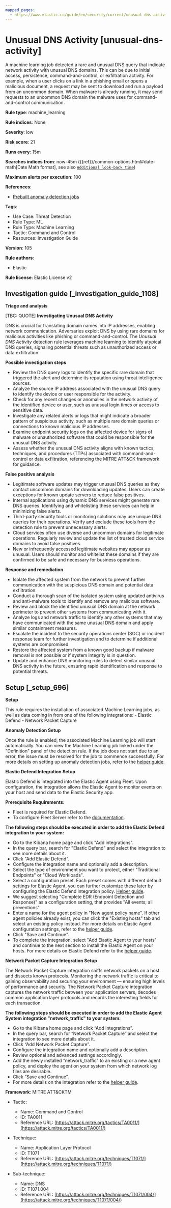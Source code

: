 ```yaml
---
mapped_pages:
  - https://www.elastic.co/guide/en/security/current/unusual-dns-activity.html
---
```


# Unusual DNS Activity [unusual-dns-activity]

A machine learning job detected a rare and unusual DNS query that indicate network activity with unusual DNS domains. This can be due to initial access, persistence, command-and-control, or exfiltration activity. For example, when a user clicks on a link in a phishing email or opens a malicious document, a request may be sent to download and run a payload from an uncommon domain. When malware is already running, it may send requests to an uncommon DNS domain the malware uses for command-and-control communication.

**Rule type**: machine_learning

**Rule indices**: None

**Severity**: low

**Risk score**: 21

**Runs every**: 15m

**Searches indices from**: now-45m ({{ref}}/common-options.html#date-math[Date Math format], see also [`Additional look-back time`](docs-content://solutions/security/detect-and-alert/create-detection-rule.md#rule-schedule))

**Maximum alerts per execution**: 100

**References**:

* [Prebuilt anomaly detection jobs](docs-content://reference/security/prebuilt-anomaly-detection-jobs.md)

**Tags**:

* Use Case: Threat Detection
* Rule Type: ML
* Rule Type: Machine Learning
* Tactic: Command and Control
* Resources: Investigation Guide

**Version**: 105

**Rule authors**:

* Elastic

**Rule license**: Elastic License v2

## Investigation guide [_investigation_guide_1108]

**Triage and analysis**

[TBC: QUOTE]
**Investigating Unusual DNS Activity**

DNS is crucial for translating domain names into IP addresses, enabling network communication. Adversaries exploit DNS by using rare domains for malicious activities like phishing or command-and-control. The *Unusual DNS Activity* detection rule leverages machine learning to identify atypical DNS queries, signaling potential threats such as unauthorized access or data exfiltration.

**Possible investigation steps**

* Review the DNS query logs to identify the specific rare domain that triggered the alert and determine its reputation using threat intelligence sources.
* Analyze the source IP address associated with the unusual DNS query to identify the device or user responsible for the activity.
* Check for any recent changes or anomalies in the network activity of the identified device or user, such as unusual login times or access to sensitive data.
* Investigate any related alerts or logs that might indicate a broader pattern of suspicious activity, such as multiple rare domain queries or connections to known malicious IP addresses.
* Examine endpoint security logs on the affected device for signs of malware or unauthorized software that could be responsible for the unusual DNS activity.
* Assess whether the unusual DNS activity aligns with known tactics, techniques, and procedures (TTPs) associated with command-and-control or data exfiltration, referencing the MITRE ATT&CK framework for guidance.

**False positive analysis**

* Legitimate software updates may trigger unusual DNS queries as they contact uncommon domains for downloading updates. Users can create exceptions for known update servers to reduce false positives.
* Internal applications using dynamic DNS services might generate rare DNS queries. Identifying and whitelisting these services can help in minimizing false alerts.
* Third-party security tools or monitoring solutions may use unique DNS queries for their operations. Verify and exclude these tools from the detection rule to prevent unnecessary alerts.
* Cloud services often use diverse and uncommon domains for legitimate operations. Regularly review and update the list of trusted cloud service domains to avoid false positives.
* New or infrequently accessed legitimate websites may appear as unusual. Users should monitor and whitelist these domains if they are confirmed to be safe and necessary for business operations.

**Response and remediation**

* Isolate the affected system from the network to prevent further communication with the suspicious DNS domain and potential data exfiltration.
* Conduct a thorough scan of the isolated system using updated antivirus and anti-malware tools to identify and remove any malicious software.
* Review and block the identified unusual DNS domain at the network perimeter to prevent other systems from communicating with it.
* Analyze logs and network traffic to identify any other systems that may have communicated with the same unusual DNS domain and apply similar containment measures.
* Escalate the incident to the security operations center (SOC) or incident response team for further investigation and to determine if additional systems are compromised.
* Restore the affected system from a known good backup if malware removal is not possible or if system integrity is in question.
* Update and enhance DNS monitoring rules to detect similar unusual DNS activity in the future, ensuring rapid identification and response to potential threats.


## Setup [_setup_696]

**Setup**

This rule requires the installation of associated Machine Learning jobs, as well as data coming in from one of the following integrations: - Elastic Defend - Network Packet Capture

**Anomaly Detection Setup**

Once the rule is enabled, the associated Machine Learning job will start automatically. You can view the Machine Learning job linked under the "Definition" panel of the detection rule. If the job does not start due to an error, the issue must be resolved for the job to commence successfully. For more details on setting up anomaly detection jobs, refer to the [helper guide](docs-content://explore-analyze/machine-learning/anomaly-detection.md).

**Elastic Defend Integration Setup**

Elastic Defend is integrated into the Elastic Agent using Fleet. Upon configuration, the integration allows the Elastic Agent to monitor events on your host and send data to the Elastic Security app.

**Prerequisite Requirements:**

* Fleet is required for Elastic Defend.
* To configure Fleet Server refer to the [documentation](docs-content://reference/ingestion-tools/fleet/fleet-server.md).

**The following steps should be executed in order to add the Elastic Defend integration to your system:**

* Go to the Kibana home page and click "Add integrations".
* In the query bar, search for "Elastic Defend" and select the integration to see more details about it.
* Click "Add Elastic Defend".
* Configure the integration name and optionally add a description.
* Select the type of environment you want to protect, either "Traditional Endpoints" or "Cloud Workloads".
* Select a configuration preset. Each preset comes with different default settings for Elastic Agent, you can further customize these later by configuring the Elastic Defend integration policy. [Helper guide](docs-content://solutions/security/configure-elastic-defend/configure-an-integration-policy-for-elastic-defend.md).
* We suggest selecting "Complete EDR (Endpoint Detection and Response)" as a configuration setting, that provides "All events; all preventions"
* Enter a name for the agent policy in "New agent policy name". If other agent policies already exist, you can click the "Existing hosts" tab and select an existing policy instead. For more details on Elastic Agent configuration settings, refer to the [helper guide](docs-content://reference/ingestion-tools/fleet/agent-policy.md).
* Click "Save and Continue".
* To complete the integration, select "Add Elastic Agent to your hosts" and continue to the next section to install the Elastic Agent on your hosts. For more details on Elastic Defend refer to the [helper guide](docs-content://solutions/security/configure-elastic-defend/install-elastic-defend.md).

**Network Packet Capture Integration Setup**

The Network Packet Capture integration sniffs network packets on a host and dissects known protocols. Monitoring the network traffic is critical to gaining observability and securing your environment — ensuring high levels of performance and security. The Network Packet Capture integration captures the network traffic between your application servers, decodes common application layer protocols and records the interesting fields for each transaction.

**The following steps should be executed in order to add the Elastic Agent System integration "network_traffic" to your system:**

* Go to the Kibana home page and click “Add integrations”.
* In the query bar, search for “Network Packet Capture” and select the integration to see more details about it.
* Click “Add Network Packet Capture”.
* Configure the integration name and optionally add a description.
* Review optional and advanced settings accordingly.
* Add the newly installed “network_traffic” to an existing or a new agent policy, and deploy the agent on your system from which network log files are desirable.
* Click “Save and Continue”.
* For more details on the integration refer to the [helper guide](https://docs.elastic.co/integrations/network_traffic).

**Framework**: MITRE ATT&CKTM

* Tactic:

    * Name: Command and Control
    * ID: TA0011
    * Reference URL: [https://attack.mitre.org/tactics/TA0011/](https://attack.mitre.org/tactics/TA0011/)

* Technique:

    * Name: Application Layer Protocol
    * ID: T1071
    * Reference URL: [https://attack.mitre.org/techniques/T1071/](https://attack.mitre.org/techniques/T1071/)

* Sub-technique:

    * Name: DNS
    * ID: T1071.004
    * Reference URL: [https://attack.mitre.org/techniques/T1071/004/](https://attack.mitre.org/techniques/T1071/004/)



